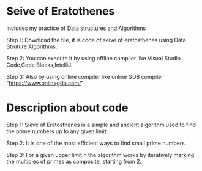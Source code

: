 # Seive of Eratothenes
Includes my practice of Data structures and Algorithms

Step 1: Download the file, it is code of seive of eratosthenes using Data Struture Algorithms.

Step 2: You can execute it by using offline compiler like Visual Studio Code,Code Blocks,IntelliJ.

Step 3: Also by using online compiler like online GDB compiler "https://www.onlinegdb.com/"


# Description about code
 
  
Step 1: Sieve of Eratosthenes is a simple and ancient algorithm used to find the prime numbers up to any given limit.

Step 2: It is one of the most efficient ways to find small prime numbers.

Step 3: For a given upper limit n the algorithm works by iteratively marking the multiples of primes as composite, starting from 2.

